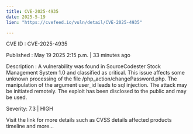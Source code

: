 ```yaml
---
title: CVE-2025-4935
date: 2025-5-19
lien: "https://cvefeed.io/vuln/detail/CVE-2025-4935"

---
```


CVE ID : CVE-2025-4935

Published :  May 19
2025
2:15 p.m. | 33 minutes ago

Description : A vulnerability was found in SourceCodester Stock Management System 1.0 and classified as critical. This issue affects some unknown processing of the file /php_action/changePassword.php. The manipulation of the argument user_id leads to sql injection. The attack may be initiated remotely. The exploit has been disclosed to the public and may be used.

Severity: 7.3 | HIGH

Visit the link for more details
such as CVSS details
affected products
timeline
and more...

